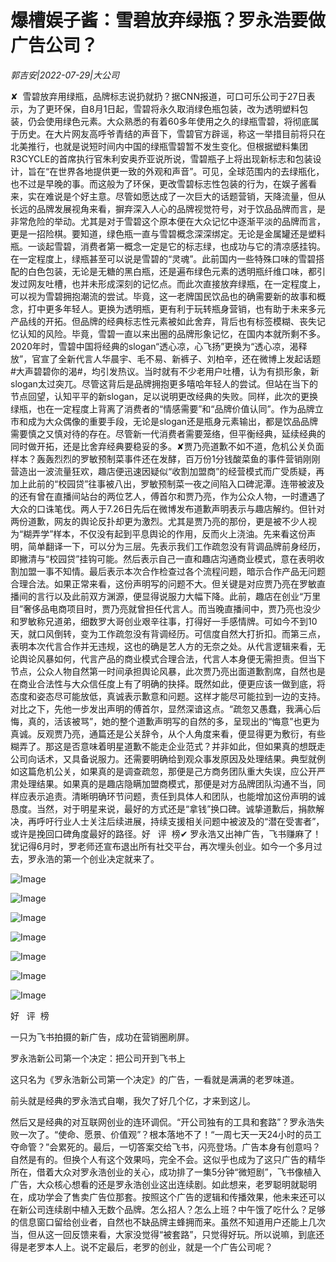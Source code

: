 # 爆槽娱子酱：雪碧放弃绿瓶？罗永浩要做广告公司？

*郭吉安|2022-07-29|大公司*

✘  雪碧放弃用绿瓶，品牌标志说扔就扔？据CNN报道，可口可乐公司于27日表示，为了更环保，自8月1日起，雪碧将永久取消绿色瓶包装，改为透明塑料包装，仍会使用绿色元素。大众熟悉的有着60多年使用之久的绿瓶雪碧，将彻底属于历史。在大片网友高呼爷青结的声音下，雪碧官方辟谣，称这一举措目前将只在北美推行，也就是说短时间内中国的绿瓶雪碧暂不发生变化。但根据塑料集团R3CYCLE的首席执行官朱利安奥乔亚说所说，雪碧瓶子上将出现新标志和包装设计，旨在“在世界各地提供更一致的外观和声音”。可见，全球范围内的去绿瓶化，也不过是早晚的事。而这般为了环保，更改雪碧标志性包装的行为，在娱子酱看来，实在难说是个好主意。尽管如愿达成了一次巨大的话题营销，天降流量，但从长远的品牌发展视角来看，摒弃深入人心的品牌视觉符号，对于饮品品牌而言，是非常危险的举动。尤其是对于雪碧这个原本便在大众记忆中逐渐平淡的品牌而言，更是一招险棋。要知道，绿色瓶一直与雪碧概念深深绑定。无论是金属罐还是塑料瓶。一谈起雪碧，消费者第一概念一定是它的标志绿，也成功与它的清凉感挂钩。在一定程度上，绿瓶甚至可以说是雪碧的“灵魂”。此前国内一些特殊口味的雪碧搭配的白色包装，无论是无糖的黑白瓶，还是遍布绿色元素的透明瓶纤维口味，都引发过网友吐槽，也并未形成深刻的记忆点。而此次直接放弃绿瓶，在一定程度上，可以视为雪碧拥抱潮流的尝试。毕竟，这一老牌国民饮品也的确需要新的故事和概念，打中更多年轻人。更换为透明瓶，更有利于玩转瓶身营销，也有助于未来多元产品线的开拓。但品牌的经典标志性元素被如此舍弃，背后也有标签模糊、丧失记忆认知的风险。毕竟，雪碧一直以来出圈的品牌形象记忆，在国内本就所剩不多。2020年时，雪碧中国将经典的slogan“透心凉，心飞扬”更换为“透心凉，渴释放”，官宣了全新代言人华晨宇、毛不易、新裤子、刘柏辛，还在微博上发起话题#大声碧碧你的渴#，均引发热议。当时就有不少老用户吐槽，认为有损形象，新slogan太过突兀。尽管这背后是品牌拥抱更多嘻哈年轻人的尝试。但站在当下的节点回望，认知平平的新slogan，足以说明更改经典的失败。同样，此次的更换绿瓶，也在一定程度上背离了消费者的“情感需要”和“品牌价值认同”。作为品牌立市和成为大众偶像的重要手段，无论是slogan还是瓶身元素输出，都是饮品品牌需要慎之又慎对待的存在。尽管新一代消费者需要笼络，但平衡经典，延续经典的同时做开拓，还是比舍弃经典要稳妥的多。✘贾乃亮道歉不如不道，危机公关负面样本？轰轰烈烈的罗敏预制菜事件还在发酵，百万份1分钱酸菜鱼的事件营销刚刚营造出一波流量狂欢，趣店便迅速因疑似“收割加盟商”的经营模式而广受质疑，再加上此前的“校园贷”往事被八出，罗敏预制菜一夜之间陷入口碑泥潭。连带被波及的还有曾在直播间站台的两位艺人，傅首尔和贾乃亮，作为公众人物，一时遭遇了大众的口诛笔伐。两人于7.26日先后在微博发布道歉声明表示与趣店解约。但针对两份道歉，网友的舆论反扑却更为激烈。尤其是贾乃亮的那份，更是被不少人视为“糊弄学”样本，不仅没有起到平息舆论的作用，反而火上浇油。先来看这份声明，简单翻译一下，可以分为三层。先表示我们工作疏忽没有背调品牌前身经历，即撇清与“校园贷”挂钩可能。然后表示自己一直和趣店沟通商业模式，意在表明收割加盟一事不知情。最后表示本次合作检查过各个流程问题，暗示合作产品无问题合理合法。如果正常来看，这份声明写的问题不大。但关键是对应贾乃亮在罗敏直播间的言行以及此前双方渊源，便显得说服力大幅下降。此前，趣店在创业“万里目”奢侈品电商项目时，贾乃亮就曾担任代言人。而当晚直播间中，贾乃亮也没少和罗敏称兄道弟，细数罗大哥创业艰辛往事，打得好一手感情牌。可如今不到10天，就口风倒转，变为工作疏忽没有背调经历。可信度自然大打折扣。而第三点，表明本次代言合作并无违规，这也的确是艺人方的无奈之处。从代言逻辑来看，无论舆论风暴如何，代言产品的商业模式合理合法，代言人本身便无需担责。但当下节点，公众人物自然第一时间承担舆论风暴，此次贾乃亮出面道歉割席，自然也是在商业合法性与大众信任度上有了明确的抉择。既然如此，便更应该一做到底，将态度和姿态尽可能放低，真诚表示歉意和问题。这样才能尽可能拉到一边的支持。对比之下，先他一步发出声明的傅首尔，显然深谙这点。“疏忽又愚蠢，我满心后悔，真的，活该被骂”，她的整个道歉声明写的自然的多，呈现出的“悔意”也更为真诚。反观贾乃亮，通篇还是公关辞令，从个人角度来看，便显得更为敷衍，有些糊弄了。那这是否意味着明星道歉不能走企业范式？并非如此，但如果真的想既走公司向话术，又具备说服力。还需要明确给到观众事发原因及处理结果。典型就例如这篇危机公关，如果真的是调查疏忽，那便是己方商务团队重大失误，应公开严肃处理结果。如果真的是趣店隐瞒加盟商模式，那便是对方品牌团队沟通不当，同样应表示追责。清晰明确环节问题，责任到具体人和团队，也能增加这份声明的诚恳度。当然，对于明星来说，最好的方式还是“拿钱”换口碑。诚挚道歉后，捐款解决，再呼吁行业人士关注后续进展，持续支援相关问题中被波及的“潜在受害者”，或许是挽回口碑角度最好的路径。好   评  榜✔ 罗永浩又出神广告，飞书赚麻了！犹记得6月时，罗老师还宣布退出所有社交平台，再次埋头创业。如今一个多月过去，罗永浩的第一个创业决定就来了。

![Image](https://mmbiz.qpic.cn/mmbiz_png/y0brgmWMLddIoWd5akgpiaPUkUjzapRJ7kmYY3JhzCWniaz0tm4YJ19MS2KCMa08bguWhsX8c0fYTj8UJpp2LshQ/640?wx_fmt=png)

![Image](https://mmbiz.qpic.cn/mmbiz_png/y0brgmWMLddIoWd5akgpiaPUkUjzapRJ7ugKqs2QCPlv6d5iaqCbqHItv3TP3L4npJqKAZOQlyW2M6jITkrOb6vQ/640?wx_fmt=png)

![Image](https://mmbiz.qpic.cn/mmbiz_png/y0brgmWMLddIoWd5akgpiaPUkUjzapRJ7tqDcicT19MAUwhWpiaY9R3Mk2BDY09YxofdKRzFqhsS4fe4GCEib3gQ5Q/640?wx_fmt=png)

![Image](https://mmbiz.qpic.cn/mmbiz_png/y0brgmWMLddIoWd5akgpiaPUkUjzapRJ7EwTf3iaKYPJFlRCa46RBV1tQEQ6qWFfFTHpCUxNe6Rfd1ribdMgfVyicQ/640?wx_fmt=png)

![Image](https://mmbiz.qpic.cn/mmbiz_png/y0brgmWMLddIoWd5akgpiaPUkUjzapRJ72J1CZmqk7PxcZBav1bKQnummT6BkO7upcr2QE6XuhGMz7iakr7xj6kQ/640?wx_fmt=png)

![Image](https://mmbiz.qpic.cn/mmbiz_png/y0brgmWMLddIoWd5akgpiaPUkUjzapRJ7TcaIDiaaPwzFjoO3PicIXibmz3YuicCc03mBLPLTBlVsPkYBE0592iaevSQ/640?wx_fmt=png)

![Image](https://mmbiz.qpic.cn/mmbiz_png/y0brgmWMLddIoWd5akgpiaPUkUjzapRJ7SuJiciaN8GibCOxBTdCLDZvh9QWT1Cpn1ydyaibbBLk9APvOl3WrxWg19A/640?wx_fmt=png)

好   评  榜

一只为飞书拍摄的新广告，成功在营销圈刷屏。

罗永浩新公司第一个决定：把公司开到飞书上

这只名为《罗永浩新公司第一个决定》的广告，一看就是满满的老罗味道。

前头就是经典的罗永浩式自嘲，我欠了好几个亿，才来到这儿。

然后又是经典的对互联网创业的连环调侃。“开公司独有的工具和套路”？罗永浩失败一次了。“使命、愿景、价值观”？根本落地不了！“一周七天一天24小时的员工夺命管？”会累死的。最后，一切答案交给飞书，闪亮登场。广告本身有创意吗？自然是有的。但换个人有这个效果吗，完全不会。这似乎也成为了这只广告的精华所在，借着大众对罗永浩创业的关心，成功排了一集5分钟“微短剧”，飞书像植入广告，大众核心想看的还是罗永浩创业这出连续剧。如此想来，老罗聪明就聪明在，成功学会了售卖广告位那套。按照这个广告的逻辑和传播效果，他未来还可以在新公司连续剧中植入无数个品牌。怎么招人？怎么上班？中午饿了吃什么？足够的信息窗口留给创业者，自然也不缺品牌主蜂拥而来。虽然不知道用户还能上几次当，但从这一回反馈来看，大家没觉得“被套路”，只觉得好玩。所以说嘛，到底还得是老罗本人上。说不定最后，老罗的创业，就是一个广告公司呢？

